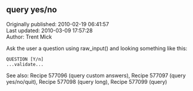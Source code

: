 ## query yes/no  
Originally published: 2010-02-19 06:41:57  
Last updated: 2010-03-09 17:57:28  
Author: Trent Mick  
  
Ask the user a question using raw_input() and looking something
like this:

    QUESTION [Y/n] 
    ...validate...

See also: Recipe 577096 (query custom answers), Recipe 577097 (query yes/no/quit), Recipe 577098 (query long), Recipe 577099 (query)
